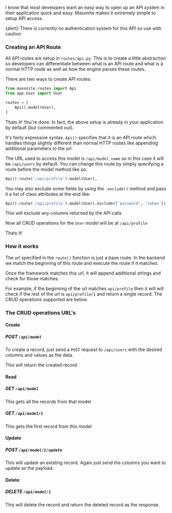 I know that most developers want an easy way to open up an API system in their application quick and easy. Masonite makes it extremely simple to setup API access.

{alert} There is currently no authentication system for this API so use with caution

### Creating an API Route

All API routes are setup in `routes/api.py`. This is to create a little abstraction so developers can differentiate between what is an API route and what is a normal HTTP route as well as how the engine parses these routes.

There are two ways to create API routes:

```python
from masonite.routes import Api
from app.User import User

routes = [
    Api().model(User),
]
```

Thats it! You're done. In fact, the above setup is already in your application by default (but commented out).

It's fairly expressive syntax. `Api()` specifies that it is an API route which handles things slightly different than normal HTTP routes like appending additional parameters to the url.

The URL used to access this model is `/api/model_name` so in this case it will be `/api/users` by default. You can change this route by simply specifying a route before the model method like so:

```python
Api().route('/api/profile').model(User),
```

You may also exclude some fields by using the `.exclude()` method and pass it a list of class attributes at the end like:

```python
Api().route('/api/profile').model(User).exclude(['password', 'token']),
```

This will exclude any columns returned by the API calls

Now all CRUD operations for the `User` model will be at `/api/profile`

Thats it!

### How it works

The url specified in the `route()` function is just a base route. In the backend we match the beginning of this route and execute the route if it matches.

Once the framework matches this url, it will append additional strings and check for those matches.

For example, if the beginning of the url matches `api/profile` then it will will check if the rest of the url is `api/profile/1` and return a single record. The CRUD operations supported are below.

### The CRUD operations URL's

#### Create
##### POST `/api/model`

To create a record, just send a `POST` request to `/api/users` with the desired columns and values as the data.

This will return the created record

#### Read
##### GET `/api/model`

This gets all the records from that model

##### GET `/api/model/1`

This gets the first record from this model

#### Update
##### POST `/api/model/1/update`

This will update an existing record. Again just send the columns you want to update as the payload.

#### Delete
##### DELETE `/api/model/1`

This will delete the record and return the deleted record as the response. 
